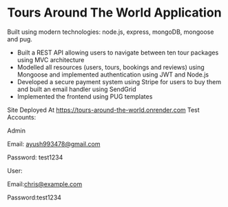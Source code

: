 # Tours Around The World Application

Built using modern technologies: node.js, express, mongoDB, mongoose and pug.

- Built a REST API allowing users to navigate between ten tour packages using MVC architecture
- Modelled all resources (users, tours, bookings and reviews) using Mongoose and implemented authentication using JWT and Node.js
- Developed a secure payment system using Stripe for users to buy them and built an email handler using SendGrid
- Implemented the frontend using PUG templates

Site Deployed At https://tours-around-the-world.onrender.com
Test Accounts:

Admin

Email: ayush993478@gmail.com

Password: test1234

User:

Email:chris@example.com

Password:test1234
